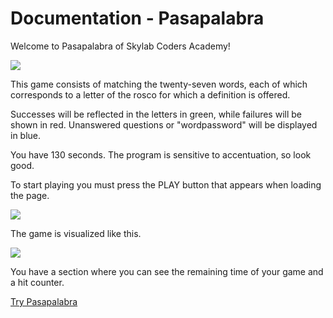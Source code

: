 # Documentation - Pasapalabra

Welcome to Pasapalabra of Skylab Coders Academy!

![](https://www.skylabcoders.com/images/403/default.png)

This game consists of matching the twenty-seven words, each of which corresponds to a letter of the rosco for which a definition is offered.

Successes will be reflected in the letters in green, while failures will be shown in red. Unanswered questions or "wordpassword" will be displayed in blue.

You have 130 seconds. The program is sensitive to accentuation, so look good.

To start playing you must press the PLAY button that appears when loading the page.

![](1.png)

The game is visualized like this.

![](2.png)

You have a section where you can see the remaining time of your game and a hit counter.

[Try Pasapalabra](../index.html)